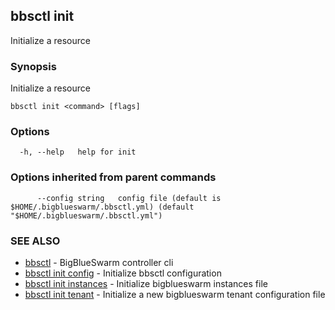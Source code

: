 ## bbsctl init

Initialize a resource

### Synopsis

Initialize a resource

```
bbsctl init <command> [flags]
```

### Options

```
  -h, --help   help for init
```

### Options inherited from parent commands

```
      --config string   config file (default is $HOME/.bigblueswarm/.bbsctl.yml) (default "$HOME/.bigblueswarm/.bbsctl.yml")
```

### SEE ALSO

* [bbsctl](bbsctl.md)	 - BigBlueSwarm controller cli
* [bbsctl init config](bbsctl_init_config.md)	 - Initialize bbsctl configuration
* [bbsctl init instances](bbsctl_init_instances.md)	 - Initialize bigblueswarm instances file
* [bbsctl init tenant](bbsctl_init_tenant.md)	 - Initialize a new bigblueswarm tenant configuration file

